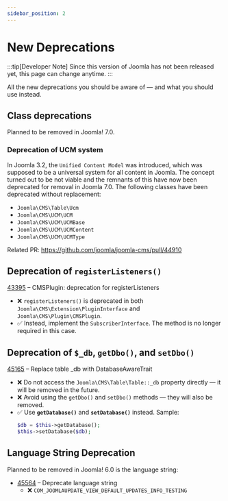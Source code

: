 ```yaml
---
sidebar_position: 2
---
```


New Deprecations
================

:::tip[Developer Note]
  Since this version of Joomla has not been released yet, this page can change anytime.
:::

All the new deprecations you should be aware of — and what you should use instead.

## Class deprecations

Planned to be removed in Joomla! 7.0.

### Deprecation of UCM system
In Joomla 3.2, the `Unified Content Model` was introduced, which was supposed to be a universal system for all content in Joomla. The concept turned out to be not viable and the remnants of this have now been deprecated for removal in Joomla 7.0. The following classes have been deprecated without replacement:

- `Joomla\CMS\Table\Ucm`
- `Joomla\CMS\UCM\UCM`
- `Joomla\CMS\UCM\UCMBase`
- `Joomla\CMS\UCM\UCMContent`
- `Joomla\CMS\UCM\UCMType`

Related PR: https://github.com/joomla/joomla-cms/pull/44910

## Deprecation of `registerListeners()`
[43395](https://github.com/joomla/joomla-cms/pull/43395) – CMSPlugin: deprecation for registerListeners

- ❌ `registerListeners()` is deprecated in both `Joomla\CMS\Extension\PluginInterface` and `Joomla\CMS\Plugin\CMSPlugin`.
- ✅ Instead, implement the `SubscriberInterface`. The method is no longer required in this case.

## Deprecation of `$_db`, `getDbo()`, and `setDbo()`
[45165](https://github.com/joomla/joomla-cms/pull/45165) – Replace table _db with DatabaseAwareTrait

- ❌ Do not access the `Joomla\CMS\Table\Table::_db` property directly — it will be removed in the future.
- ❌ Avoid using the `getDbo()` and `setDbo()` methods — they will also be removed.
- ✅ Use **`getDatabase()`** and **`setDatabase()`** instead.
  Sample:
  ```php
  $db = $this->getDatabase();
  $this->setDatabase($db);
  ```

## Language String Deprecation

Planned to be removed in Joomla! 6.0 is the language string:
* [45564](https://github.com/joomla/joomla-cms/pull/45564) – Deprecate language string
  * ❌ `COM_JOOMLAUPDATE_VIEW_DEFAULT_UPDATES_INFO_TESTING`

